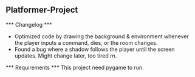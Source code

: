 ## Platformer-Project

*** Changelog ***
- Optimized code by drawing the background & environment whenever the player inputs a command, dies, or the room changes.
- Found a bug where a shadow follows the player until the screen updates. Might change later, too tired rn. 

*** Requirements ***
This project need pygame to run. 
